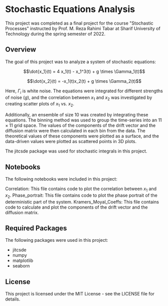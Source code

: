 # Stochastic Equations Analysis

This project was completed as a final project for the course "Stochastic Processes" instructed by Prof. M. Reza Rahimi Tabar at Sharif University of Technology during the spring semester of 2022.

## Overview

The goal of this project was to analyze a system of stochastic equations:

$$\dot{x_1}(t) = 4 x_1(t) - x_1^3(t) + g \times \Gamma_1(t)$$

$$\dot{x_2}(t) = -x_1(t)x_2(t) + g \times \Gamma_2(t)$$

Here, $\Gamma_i$ is white noise. The equations were integrated for different strengths of noise ($g$), and the correlation between $x_1$ and $x_2$ was investigated by creating scatter plots of $x_1$ vs. $x_2$.

Additionally, an ensemble of size $10$ was created by integrating these equations. The binning method was used to group the time-series into an $11 \times 11$ grid space. The values of the components of the drift vector and the diffusion matrix were then calculated in each bin from the data. The theoretical values of these components were plotted as a surface, and the data-driven values were plotted as scattered points in 3D plots.

The jitcsde package was used for stochastic integrals in this project.

## Notebooks

The following notebooks were included in this project:

Correlation: This file contains code to plot the correlation between $x_1$ and $x_2$.
Phase_portrait: This file contains code to plot the phase portrait of the deterministic part of the system.
Kramers_Moyal_Coeffs: This file contains code to calculate and plot the components of the drift vector and the diffusion matrix.

## Required Packages

The following packages were used in this project:

* jitcsde
* numpy
* matplotlib
* seaborn

## License

This project is licensed under the MIT License - see the LICENSE file for details.


